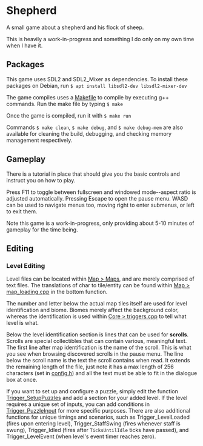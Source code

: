 # Shepherd

A small game about a shepherd and his flock of sheep.

This is heavily a work-in-progress and something I do only on my own time when I have it.

## Packages

This game uses SDL2 and SDL2_Mixer as dependencies. To install these packages on Debian, run
`$ apt install libsdl2-dev libsdl2-mixer-dev`

The game compiles uses a [Makefile](Makefile) to compile by executing g++ commands. Run the make file by typing `$ make`

Once the game is compiled, run it with `$ make run`

Commands `$ make clean`, `$ make debug`, and `$ make debug-mem` are also available for cleaning the build, debugging, and checking memory management respectively.

## Gameplay

There is a tutorial in place that should give you the basic controls and instruct you on how to play.

Press F11 to toggle between fullscreen and windowed mode--aspect ratio is adjusted automatically.
Pressing Escape to open the pause menu. WASD can be used to navigate menus too, moving right to enter submenus, or left to exit them. 

Note this game is a work-in-progress, only providing about 5-10 minutes of gameplay for the time being.



## Editing

### Level Editing

Level files can be located within [Map > Maps](Map/Maps), and are merely comprised of text files.
The translations of char to tile/entity can be found within [Map > map_loading.cpp](Map/map_loading.cpp) in the bottom function.

The number and letter below the actual map tiles itself are used for level identification and biome.
Biomes merely affect the background color, whereas the identification is used within [Core > triggers.cpp](Core/triggers.cpp) to tell what level is what.

Below the level identification section is lines that can be used for **scrolls**. Scrolls are special collectibles that can contain various, meaningful text.
The first line after map identification is the name of the scroll. This is what you see when browsing discovered scrolls in the pause menu.
The line below the scroll name is the text the scroll contains when read. It extends the remaining length of the file, just note it has a max length of 256 characters (set in [config.h](Core/config.h)) and all the text must be able to fit in the dialogue box at once.

If you want to set up and configure a puzzle, simply edit the function [Trigger_SetupPuzzles](Core/triggers.cpp) and add a section for your added level.
If the level requires a unique set of inputs, you can add conditions in [Trigger_PuzzleInput](Core/triggers.cpp) for more specific purposes.
There are also additional functions for unique timings and scenarios, such as Trigger_LevelLoaded (fires upon entering level), Trigger_StaffSwing (fires whenever staff is swung), Trigger_Idled (fires after `TicksUntilIdle` ticks have passed), and Trigger_LevelEvent (when level's event timer reaches zero).